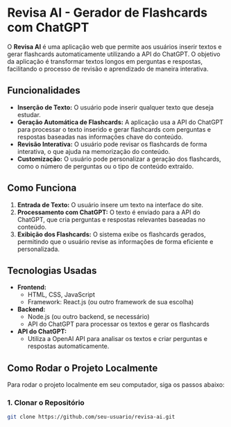 # Revisa AI - Gerador de Flashcards com ChatGPT

O **Revisa AI** é uma aplicação web que permite aos usuários inserir textos e gerar flashcards automaticamente utilizando a API do ChatGPT. O objetivo da aplicação é transformar textos longos em perguntas e respostas, facilitando o processo de revisão e aprendizado de maneira interativa.

## Funcionalidades

- **Inserção de Texto:** O usuário pode inserir qualquer texto que deseja estudar.
- **Geração Automática de Flashcards:** A aplicação usa a API do ChatGPT para processar o texto inserido e gerar flashcards com perguntas e respostas baseadas nas informações chave do conteúdo.
- **Revisão Interativa:** O usuário pode revisar os flashcards de forma interativa, o que ajuda na memorização do conteúdo.
- **Customização:** O usuário pode personalizar a geração dos flashcards, como o número de perguntas ou o tipo de conteúdo extraído.

## Como Funciona

1. **Entrada de Texto:** O usuário insere um texto na interface do site.
2. **Processamento com ChatGPT:** O texto é enviado para a API do ChatGPT, que cria perguntas e respostas relevantes baseadas no conteúdo.
3. **Exibição dos Flashcards:** O sistema exibe os flashcards gerados, permitindo que o usuário revise as informações de forma eficiente e personalizada.

## Tecnologias Usadas

- **Frontend:**
  - HTML, CSS, JavaScript
  - Framework: React.js (ou outro framework de sua escolha)
- **Backend:**
  - Node.js (ou outro backend, se necessário)
  - API do ChatGPT para processar os textos e gerar os flashcards
- **API do ChatGPT:**
  - Utiliza a OpenAI API para analisar os textos e criar perguntas e respostas automaticamente.

## Como Rodar o Projeto Localmente

Para rodar o projeto localmente em seu computador, siga os passos abaixo:

### 1. Clonar o Repositório

```bash
git clone https://github.com/seu-usuario/revisa-ai.git
